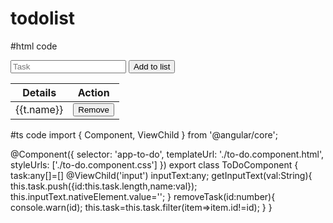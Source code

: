 # todolist
#html code
<div class="container mt-3 col-4 flex">
    <div class="d-flex">
        <input type="text" class="form-control mx-2" #input placeholder="Task">
        <button type="submit" class="btn btn-primary w-75" (click)="getInputText(input.value)">
            Add to list
        </button>
    </div>
</div>

<div class="container d-flex col-4">
    <table class="table table-borderless">
        <thead>
            <tr>
                <th>Details</th>
                <th>Action</th>
            </tr>
        </thead>
        <tbody>
            <tr scope="row" *ngFor="let t of task">
                <td>{{t.name}}</td>
                <td><button (click)="removeTask(t.id)" class="btn btn-danger">Remove</button></td>
            </tr>
        </tbody>
    </table>
</div>

#ts code
import { Component, ViewChild } from '@angular/core';

@Component({
  selector: 'app-to-do',
  templateUrl: './to-do.component.html',
  styleUrls: ['./to-do.component.css']
})
export class ToDoComponent {
  task:any[]=[]
  @ViewChild('input') inputText:any;
  getInputText(val:String){
    this.task.push({id:this.task.length,name:val});
    this.inputText.nativeElement.value='';
  }
    removeTask(id:number){
      console.warn(id);
      this.task=this.task.filter(item=>item.id!=id);
    }
  }


